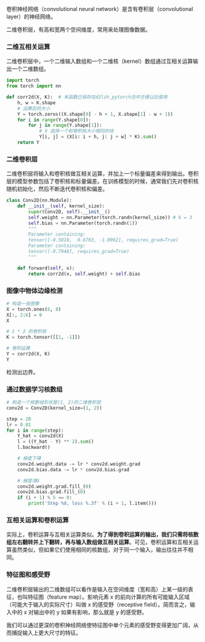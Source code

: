 卷积神经网络（convolutional neural network）是含有卷积层（convolutional layer）的神经网络。

二维卷积层，有高和宽两个空间维度，常用来处理图像数据。

### 二维互相关运算

二维卷积层中，一个二维输入数组和一个二维核（kernel）数组通过互相关运算输出一个二维数组。

```python
import torch 
from torch import nn

def corr2d(X, K):  # 本函数已保存在d2lzh_pytorch包中方便以后使用
    h, w = K.shape
    # 运算后的大小
    Y = torch.zeros((X.shape[0] - h + 1, X.shape[1] - w + 1))
    for i in range(Y.shape[0]):
        for j in range(Y.shape[1]):
            # X 选择一个和卷积核大小相同的块
            Y[i, j] = (X[i: i + h, j: j + w] * K).sum()
    return Y

```

### 二维卷积层

二维卷积层将输入和卷积核做互相关运算，并加上一个标量偏差来得到输出。卷积层的模型参数包括了卷积核和标量偏差。在训练模型的时候，通常我们先对卷积核随机初始化，然后不断迭代卷积核和偏差。

```python
class Conv2D(nn.Module):
    def __init__(self, kernel_size):
        super(Conv2D, self).__init__()
        self.weight = nn.Parameter(torch.randn(kernel_size)) # k = 3
        self.bias = nn.Parameter(torch.randn(1))
        """
        Parameter containing:
        tensor([-0.5818,  0.6703, -1.0962], requires_grad=True) 
        Parameter containing:
        tensor([-0.7948], requires_grad=True)
        """

    def forward(self, x):
        return corr2d(x, self.weight) + self.bias
```

### 图像中物体边缘检测

```python
# 构造一张图像
X = torch.ones(6, 8)
X[:, 2:6] = 0
X

# 1 * 2 的卷积核
K = torch.tensor([[1, -1]])

# 卷积运算
Y = corr2d(X, K)
Y
```

检测出边界。

### 通过数据学习核数组

```python
# 构造一个核数组形状是(1, 2)的二维卷积层
conv2d = Conv2D(kernel_size=(1, 2))

step = 20
lr = 0.01
for i in range(step):
    Y_hat = conv2d(X)
    l = ((Y_hat - Y) ** 2).sum()
    l.backward()

    # 梯度下降
    conv2d.weight.data -= lr * conv2d.weight.grad
    conv2d.bias.data -= lr * conv2d.bias.grad

    # 梯度清0
    conv2d.weight.grad.fill_(0)
    conv2d.bias.grad.fill_(0)
    if (i + 1) % 5 == 0:
        print('Step %d, loss %.3f' % (i + 1, l.item()))
```

### 互相关运算和卷积运算

实际上，卷积运算与互相关运算类似。**为了得到卷积运算的输出，我们只需将核数组左右翻转并上下翻转，再与输入数组做互相关运算**。可见，卷积运算和互相关运算虽然类似，但如果它们使用相同的核数组，对于同一个输入，输出往往并不相同。

### 特征图和感受野

二维卷积层输出的二维数组可以看作是输入在空间维度（宽和高）上某一级的表征，也叫特征图（feature map）。影响元素 x 的前向计算的所有可能输入区域（可能大于输入的实际尺寸）叫做 x 的感受野（receptive field）。简而言之，输入中的 x 对输出中的 y 如果有影响，那么就是 y 的感受野。

我们可以通过更深的卷积神经网络使特征图中单个元素的感受野变得更加广阔，从而捕捉输入上更大尺寸的特征。
